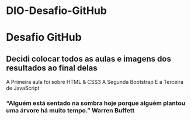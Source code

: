 # DIO-Desafio-GitHub

# Desafio GitHub

## Decidi colocar todos as aulas e imagens dos resultados ao final delas

A Primeira aula foi sobre HTML & CSS3
A Segunda Bootstrap
E a Terceira de JavaScript

### “Alguém está sentado na sombra hoje porque alguém plantou uma árvore há muito tempo.” Warren Buffett

